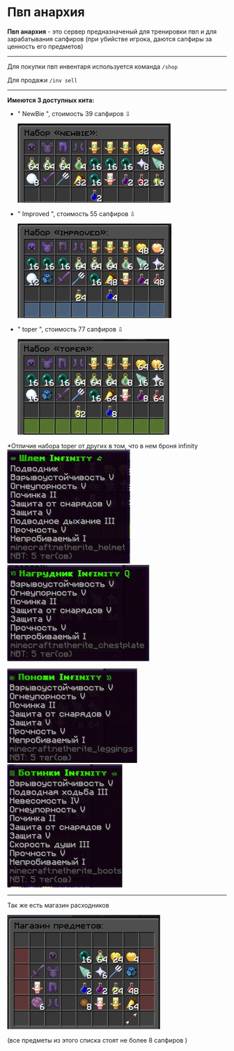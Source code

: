 # Пвп анархия
**Пвп анархия** - это сервер предназначеный для тренировки пвп и для зарабатывания сапфиров (при убийстве игрока, даются сапфиры за ценность его предметов)
___
Для покупки пвп инвентаря используется команда `/shop `

Для продажи `/inv sell`
___
**Имеются 3 доступных кита:**
* " NewBie ", стоимость 39 сапфиров ⇩

  ![Набор NewBie](https://github.com/EazyPizyy/wiki/blob/9655681d1eab52889600e48b13f2ade171d673de/assets/contributing/newbie.jpg)

* " Improved ", стоимость 55 сапфиров ⇩

   ![Набор Improved](https://github.com/EazyPizyy/wiki/blob/9655681d1eab52889600e48b13f2ade171d673de/assets/contributing/improved.jpg)

* " toper ", стоимость 77 сапфиров ⇩

  ![Набор Toper](https://github.com/EazyPizyy/wiki/blob/9655681d1eab52889600e48b13f2ade171d673de/assets/contributing/toper.jpg)

*Отличие набора toper от других в том, что в нем броня infinity  
![шлем](https://github.com/EazyPizyy/wiki/blob/462d60fd39d0054f9962619cf959097e8b769821/assets/shlem.jpg) ![нагрудник](https://github.com/EazyPizyy/wiki/blob/462d60fd39d0054f9962619cf959097e8b769821/assets/sdaaw.jpg) 

![штаны](https://github.com/EazyPizyy/wiki/blob/462d60fd39d0054f9962619cf959097e8b769821/assets/dews.jpg)![ботинки](https://github.com/EazyPizyy/wiki/blob/462d60fd39d0054f9962619cf959097e8b769821/assets/uyt.jpg)
___
Так же есть магазин расходников 

![магазин](https://github.com/EazyPizyy/wiki/blob/82cfc0110cab4574f261fd3846eb05cffd9e33c9/assets/contributing/magaz.jpg) 

(все предметы из этого списка стоят не более 8 сапфиров )



